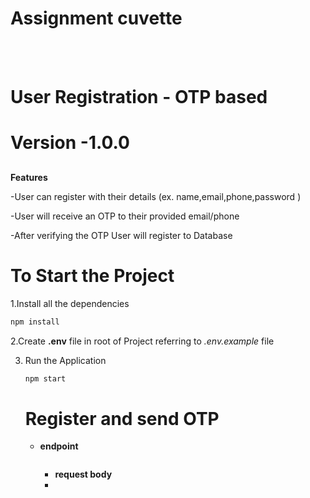 #  Assignment cuvette

<br><br/>
<h1>User Registration - OTP based</h1>

# Version -1.0.0
##

**Features**


-User can register with their details (ex. name,email,phone,password )

-User will receive an OTP to their provided email/phone

-After verifying the OTP User will register to Database

# To Start the Project

1.Install all the dependencies 
```js
npm install
```

2.Create **.env** file in root of Project referring to *.env.example* file

3. Run the Application
   ```js
   npm start
   ```

   # Register and send OTP
    - **endpoint**
      ```{baseurl}/register
      ```
      - **request body**
      - ``` ```


